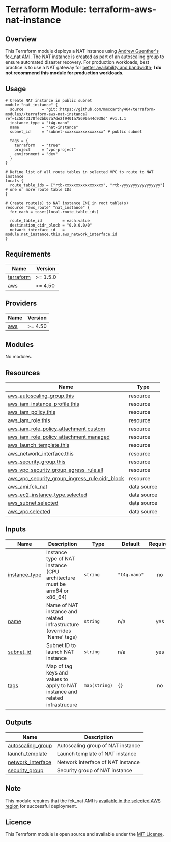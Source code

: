 # Terraform Module: terraform-aws-nat-instance

## Overview

This Terraform module deploys a NAT instance using [Andrew Guenther's fck_nat AMI](https://github.com/AndrewGuenther/fck-nat). The NAT instance is created as part of an autoscaling group to ensure automated disaster recovery. For production workloads, best practice is to use a NAT gateway for [better availability and bandwidth](https://docs.aws.amazon.com/vpc/latest/userguide/vpc-nat-comparison.html); **I do not recommend this module for production workloads**. 

## Usage

```hcl
# Create NAT instance in public subnet
module "nat_instance" {
  source        = "git::https://github.com/mmccarthy404/terraform-modules//terraform-aws-nat-instance?ref=1c5b43178fe2bb67a7de2f9401a75690a44d938d" #v1.1.1
  instance_type = "t4g.nano"
  name          = "nat-instance"
  subnet_id     = "subnet-xxxxxxxxxxxxxxxxx" # public subnet

  tags = {
    terraform   = "true"
    project     = "vpc-project"
    environment = "dev"
  }
}

# Define list of all route tables in selected VPC to route to NAT instance 
locals {
  route_table_ids = ["rtb-xxxxxxxxxxxxxxxxx", "rtb-yyyyyyyyyyyyyyyyy"] # one or more route table IDs
}

# Create route(s) to NAT instance ENI in root table(s)
resource "aws_route" "nat_instance" {
  for_each = toset(local.route_table_ids)

  route_table_id         = each.value
  destination_cidr_block = "0.0.0.0/0"
  network_interface_id   = module.nat_instance.this.aws_network_interface.id
}
```

<!-- BEGIN_TF_DOCS -->
## Requirements

| Name | Version |
|------|---------|
| <a name="requirement_terraform"></a> [terraform](#requirement\_terraform) | >= 1.5.0 |
| <a name="requirement_aws"></a> [aws](#requirement\_aws) | >= 4.50 |

## Providers

| Name | Version |
|------|---------|
| <a name="provider_aws"></a> [aws](#provider\_aws) | >= 4.50 |

## Modules

No modules.

## Resources

| Name | Type |
|------|------|
| [aws_autoscaling_group.this](https://registry.terraform.io/providers/hashicorp/aws/latest/docs/resources/autoscaling_group) | resource |
| [aws_iam_instance_profile.this](https://registry.terraform.io/providers/hashicorp/aws/latest/docs/resources/iam_instance_profile) | resource |
| [aws_iam_policy.this](https://registry.terraform.io/providers/hashicorp/aws/latest/docs/resources/iam_policy) | resource |
| [aws_iam_role.this](https://registry.terraform.io/providers/hashicorp/aws/latest/docs/resources/iam_role) | resource |
| [aws_iam_role_policy_attachment.custom](https://registry.terraform.io/providers/hashicorp/aws/latest/docs/resources/iam_role_policy_attachment) | resource |
| [aws_iam_role_policy_attachment.managed](https://registry.terraform.io/providers/hashicorp/aws/latest/docs/resources/iam_role_policy_attachment) | resource |
| [aws_launch_template.this](https://registry.terraform.io/providers/hashicorp/aws/latest/docs/resources/launch_template) | resource |
| [aws_network_interface.this](https://registry.terraform.io/providers/hashicorp/aws/latest/docs/resources/network_interface) | resource |
| [aws_security_group.this](https://registry.terraform.io/providers/hashicorp/aws/latest/docs/resources/security_group) | resource |
| [aws_vpc_security_group_egress_rule.all](https://registry.terraform.io/providers/hashicorp/aws/latest/docs/resources/vpc_security_group_egress_rule) | resource |
| [aws_vpc_security_group_ingress_rule.cidr_block](https://registry.terraform.io/providers/hashicorp/aws/latest/docs/resources/vpc_security_group_ingress_rule) | resource |
| [aws_ami.fck_nat](https://registry.terraform.io/providers/hashicorp/aws/latest/docs/data-sources/ami) | data source |
| [aws_ec2_instance_type.selected](https://registry.terraform.io/providers/hashicorp/aws/latest/docs/data-sources/ec2_instance_type) | data source |
| [aws_subnet.selected](https://registry.terraform.io/providers/hashicorp/aws/latest/docs/data-sources/subnet) | data source |
| [aws_vpc.selected](https://registry.terraform.io/providers/hashicorp/aws/latest/docs/data-sources/vpc) | data source |

## Inputs

| Name | Description | Type | Default | Required |
|------|-------------|------|---------|:--------:|
| <a name="input_instance_type"></a> [instance\_type](#input\_instance\_type) | Instance type of NAT instance (CPU architecture must be arm64 or x86\_64) | `string` | `"t4g.nano"` | no |
| <a name="input_name"></a> [name](#input\_name) | Name of NAT instance and related infrastructure (overrides 'Name' tags) | `string` | n/a | yes |
| <a name="input_subnet_id"></a> [subnet\_id](#input\_subnet\_id) | Subnet ID to launch NAT instance | `string` | n/a | yes |
| <a name="input_tags"></a> [tags](#input\_tags) | Map of tag keys and values to apply to NAT instance and related infrastrucure | `map(string)` | `{}` | no |

## Outputs

| Name | Description |
|------|-------------|
| <a name="output_autoscaling_group"></a> [autoscaling\_group](#output\_autoscaling\_group) | Autoscaling group of NAT instance |
| <a name="output_launch_template"></a> [launch\_template](#output\_launch\_template) | Launch template of NAT instance |
| <a name="output_network_interface"></a> [network\_interface](#output\_network\_interface) | Network interface of NAT instance |
| <a name="output_security_group"></a> [security\_group](#output\_security\_group) | Security group of NAT instance |
<!-- END_TF_DOCS -->

## Note

This module requires that the fck_nat AMI is [available in the selected AWS region](https://github.com/AndrewGuenther/fck-nat/blob/main/packer/fck-nat-public-all-regions.pkrvars.hcl) for successful deployment.

## Licence

This Terraform module is open source and available under the [MIT License](https://github.com/mmccarthy404/terraform-modules/blob/main/LICENSE).
